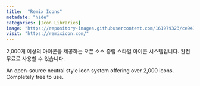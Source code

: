 ```yaml
---
title:  "Remix Icons"
metadate: "hide"
categories: [Icon Libraries]
image: "https://repository-images.githubusercontent.com/161979323/ce941d00-7ee3-11e9-8ed2-6a3770b22cd8"
visit: "https://remixicon.com/"
---
```

2,000개 이상의 아이콘을 제공하는 오픈 소스 중립 스타일 아이콘 시스템입니다. 완전 무료로 사용할 수 있습니다.

An open-source neutral style icon system offering over 2,000 icons. Completely free to use.
